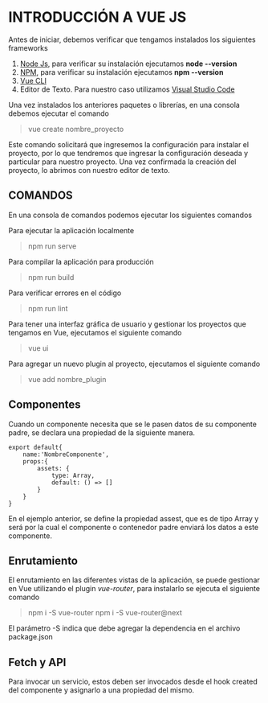 # INTRODUCCIÓN A VUE JS #

Antes de iniciar, debemos verificar que tengamos instalados los siguientes frameworks

1. [Node Js](https://nodejs.org/es/), para verificar su instalación ejecutamos **node --version**
2. [NPM](https://www.npmjs.com/), para verificar su instalación ejecutamos **npm --version**
3. [Vue CLI](https://cli.vuejs.org/)
4. Editor de Texto. Para nuestro caso utilizamos [Visual Studio Code](https://code.visualstudio.com/)

Una vez instalados los anteriores paquetes o librerías, en una consola debemos ejecutar el comando

> vue create nombre_proyecto

Este comando solicitará que ingresemos la configuración para instalar el proyecto, por lo que tendremos que ingresar la configuración deseada y particular para nuestro proyecto. Una vez confirmada la creación del proyecto, lo abrimos con nuestro editor de texto.

## COMANDOS ##

En una consola de comandos podemos ejecutar los siguientes comandos

Para ejecutar la aplicación localmente

>npm run serve

Para compilar la aplicación para producción

>npm run build

Para verificar errores en el código

>npm run lint

Para tener una interfaz gráfica de usuario y gestionar los proyectos que tengamos en Vue, ejecutamos el siguiente comando 

>vue ui

Para agregar un nuevo plugin al proyecto, ejecutamos el siguiente comando

>vue add nombre_plugin

## Componentes ##

Cuando un componente necesita que se le pasen datos de su componente padre, se declara una propiedad de la siguiente manera.

    export default{
        name:'NombreComponente',
        props:{
            assets: {
                type: Array,
                default: () => []
            }
        }
    }

En el ejemplo anterior, se define la propiedad assest, que es de tipo Array y será por la cual el componente o contenedor padre enviará los datos a este componente.

## Enrutamiento ##

El enrutamiento en las diferentes vistas de la aplicación, se puede gestionar en Vue utilizando el plugin *vue-router*, para instalarlo se ejecuta el siguiente comando

>npm i -S vue-router
>npm i -S vue-router@next

El parámetro -S indica que debe agregar la dependencia en el archivo package.json

## Fetch y API ##

Para invocar un servicio, estos deben ser invocados desde el hook created del componente y asignarlo a una propiedad del mismo.